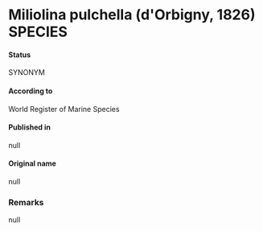 Miliolina pulchella (d'Orbigny, 1826) SPECIES
=======

#### Status
SYNONYM

#### According to
World Register of Marine Species

#### Published in
null

#### Original name
null

### Remarks
null
